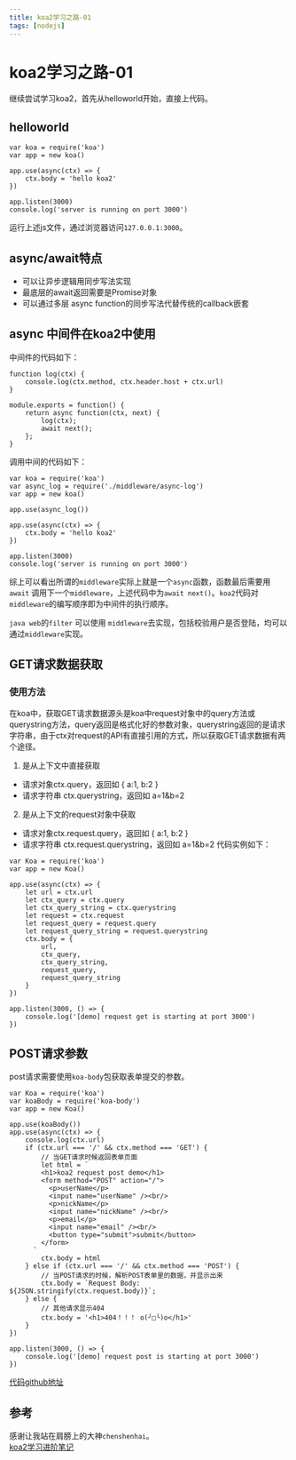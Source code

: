 ```yaml
---
title: koa2学习之路-01
tags: [nodejs]
---
```

# koa2学习之路-01
继续尝试学习koa2，首先从helloworld开始，直接上代码。
## helloworld
```
var koa = require('koa')
var app = new koa()

app.use(async(ctx) => {
    ctx.body = 'hello koa2'
})

app.listen(3000)
console.log('server is running on port 3000')
```
运行上述js文件，通过浏览器访问`127.0.0.1:3000`。

## async/await特点
- 可以让异步逻辑用同步写法实现
- 最底层的await返回需要是Promise对象
- 可以通过多层 async function的同步写法代替传统的callback嵌套   
## async 中间件在koa2中使用 
中间件的代码如下：
```
function log(ctx) {
    console.log(ctx.method, ctx.header.host + ctx.url)
}

module.exports = function() {
    return async function(ctx, next) {
        log(ctx);
        await next();
    };
}
```
调用中间的代码如下：
```
var koa = require('koa')
var async_log = require('./middleware/async-log')
var app = new koa()

app.use(async_log())

app.use(async(ctx) => {
    ctx.body = 'hello koa2'
})

app.listen(3000)
console.log('server is running on port 3000')
```
综上可以看出所谓的`middleware`实际上就是一个`async`函数，函数最后需要用`await` 调用下一个`middleware`，上述代码中为`await next()`。`koa2`代码对`middleware`的编写顺序即为中间件的执行顺序。      

`java web`的`filter` 可以使用 `middleware`去实现，包括校验用户是否登陆，均可以通过`middleware`实现。    
## GET请求数据获取   
### 使用方法
在koa中，获取GET请求数据源头是koa中request对象中的query方法或querystring方法，query返回是格式化好的参数对象，querystring返回的是请求字符串，由于ctx对request的API有直接引用的方式，所以获取GET请求数据有两个途径。

1. 是从上下文中直接获取
- 请求对象ctx.query，返回如 { a:1, b:2 }
- 请求字符串 ctx.querystring，返回如 a=1&b=2
2. 是从上下文的request对象中获取
- 请求对象ctx.request.query，返回如 { a:1, b:2 }
- 请求字符串 ctx.request.querystring，返回如 a=1&b=2  代码实例如下：
```
var Koa = require('koa')
var app = new Koa()

app.use(async(ctx) => {
    let url = ctx.url
    let ctx_query = ctx.query
    let ctx_query_string = ctx.querystring
    let request = ctx.request
    let request_query = request.query
    let request_query_string = request.querystring
    ctx.body = {
        url,
        ctx_query,
        ctx_query_string,
        request_query,
        request_query_string
    }
})

app.listen(3000, () => {
    console.log('[demo] request get is starting at port 3000')
})
```
## POST请求参数  
post请求需要使用`koa-body`包获取表单提交的参数。
```
var Koa = require('koa')
var koaBody = require('koa-body')
var app = new Koa()

app.use(koaBody())
app.use(async(ctx) => {
    console.log(ctx.url)
    if (ctx.url === '/' && ctx.method === 'GET') {
        // 当GET请求时候返回表单页面
        let html = `
        <h1>koa2 request post demo</h1>
        <form method="POST" action="/">
          <p>userName</p>
          <input name="userName" /><br/>
          <p>nickName</p>
          <input name="nickName" /><br/>
          <p>email</p>
          <input name="email" /><br/>
          <button type="submit">submit</button>
        </form>
      `
        ctx.body = html
    } else if (ctx.url === '/' && ctx.method === 'POST') {
        // 当POST请求的时候，解析POST表单里的数据，并显示出来
        ctx.body = `Request Body: ${JSON.stringify(ctx.request.body)}`;
    } else {
        // 其他请求显示404
        ctx.body = '<h1>404！！！ o(╯□╰)o</h1>'
    }
})

app.listen(3000, () => {
    console.log('[demo] request post is starting at port 3000')
})
```
[代码github地址](https://github.com/dumingcode/nodejs-demo/blob/master/src/koa/demo/get-post/post.js)   





## 参考
感谢让我站在肩膀上的大神`chenshenhai`。   
[koa2学习进阶笔记](https://chenshenhai.github.io/koa2-note/note/start/quick.html)